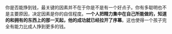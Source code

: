 
你是否能挣到钱，最关键的因素并不在于你是不是有一个好点子。你有多聪明也不是主要原因，决定因素是你的自信程度。**一个人把精力集中在自己所能做的，知道的和拥有的东西上的那一天起，他的成功就已经拉开了序幕**。这也使得一个孩子完全有能力比成人挣到更多的钱。



